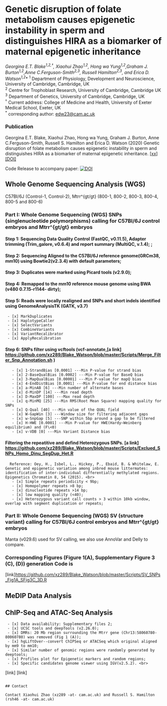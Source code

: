 # Genetic disruption of folate metabolism causes epigenetic instability in sperm and distinguishes HIRA as a biomarker of maternal epigenetic inheritance
**Georgina E.T. Blake<sup>1,2,†</sup>, Xiaohui Zhao<sup>1,2</sup>, Hong wa Yung<sup>1,2</sup>,Graham J. Burton<sup>1,2</sup>,Anne C.Ferguson-Smith<sup>2,3</sup>,
Russell Hamilton<sup>2,3</sup>, and Erica D. Watson<sup>1,2*</sup>**
<sup>1</sup> Department of Physiology, Development and Neuroscience, University of Cambridge, Cambridge, UK <br>
<sup>2</sup> Centre for Trophoblast Research, University of Cambridge, Cambridge UK<br>
<sup>3</sup> Department of Genetics, University of Cambridge, Cambridge, UK<br>
<sup>†</sup> Current address: College of Medicine and Health, University of Exeter Medical School, Exeter, UK<br>
<sup>*</sup> corresponding author: edw23@cam.ac.uk<br>

### Publication ###

Georgina E.T. Blake, Xiaohui Zhao, Hong wa Yung, Graham J. Burton, Anne C.Ferguson-Smith, Russell S. Hamilton and Erica D. Watson (2020) Genetic disruption of folate metabolism causes epigenetic instability in sperm and distinguishes HIRA as a biomarker of maternal epigenetic inheritance. [[xx]](http://www.xx) [[DOI]](https://doi.org/xx)

Code Release to accompany paper: [![DOI](xx)](xx)


## Whole Genome Sequencing Analysis (WGS) <br>
 C57BI/6J (Control-1, Control-2), Mtrr^{gt/gt} (800-1, 800-2, 800-3, 800-4, 800-5 and 800-6)
### Part I: Whole Genome Sequencing (WGS) SNPs (singlenucleotide polymorphisms) calling for C57BI/6J control embryos and Mtrr^{gt/gt} embryos
#### Step 1: Sequencing Data Quality Control (FastQC, v0.11.5), Adapter trimming (Trim_galore, v0.6.4) and report summary (MultiQC, v.1.4); ;
#### Step 2: Sequencing Aligned to the C57Bl/6J reference genome(GRCm38, mm10) using Bowtie2(v2.3.4) with default parameters;
#### Step 3: Duplicates were marked using Picard tools (v2.9.0);
#### Step 4: Remapped to the mm10 reference mouse genome using BWA (v480 0.7.15-r1144- dirty);
#### Step 5: Reads were locally realigned and SNPs and short indels identified using GenomeAnalysisTK (GATK, v3.7) <br>
     - [x] MarkDuplicates
     - [x] HaplotypeCaller
     - [x] SelectVariants
     - [x] CombineVariants
     - [x] VariantRecalibrator
     - [x] ApplyRecalibration
#### Step 6: SNPs filter using vcftools (vcf-annotate,[a link] https://github.com/xz289/Blake_Watson/blob/master/Scripts/Merge_Filter_Snp_Annotation.sh ) <br>
       - [x] 1-StrandBias [0.0001] ---Min P-value for strand bias
       - [x] 2-BaseQualBias [0.0002] ---Min P-value for BaseQ bias
       - [x] 3-MapQualBias [0.00001] ---Min P-value for mapQ bias
       - [x] 4-EndDistBias [0.0001] ---Min P-value for end distance bias
       - [x] a-MinAB [6] ---Min number of alternate bases
       - [x] d-MinDP [14] ---Min read depth
       - [x] D-MaxDP [100] ---Max read depth
       - [x] q-MinMQ [25] ---Min RMS(Root Mean Square) mapping quality for SNPs
       - [x] Q-Qual [40] ---Min value of the QUAL field
       - [x] W-GapWin [3] ---Window size for filtering adjacent gaps
       - [x] w-SnpGap [5] ---SNP within 5bp around a gap to be filtered
       - [x] H-HWE [0.0001] ---Min P-value for HWE(Hardy–Weinberg equilibrium) and (F\<0)
       - [x] v-VDB [0] ---Min Variant Distance bias
#### Filtering the repeatitive and defind Heterozygous SNPs. [a link] https://github.com/xz289/Blake_Watson/blob/master/Scripts/Exclued_SNPs_Homo_Dinu_SegDup_Het.R <br>
      Reference: Oey, H., Isbel, L., Hickey, P., Ebaid, B. & Whitelaw, E. Genetic and epigenetic variation among inbred mouse littermates: identification of inter-individual differentially methylated regions. Epigenetics Chromatin 8, 54 (2015). <br>
       - [x] Simple repeats periodicity < 9bp;
       - [x] Homopolymer repeats >8 bp;
       - [x] dinucleotide repeats >14 bp;
       - [x] low mapping quality (<40);
       - [x] Heterozygous variant call counts > 3 within 10kb window, overlap with segment duplication or repeats;
### Part II: Whole Genome Sequencing (WGS) SV (structure variant) calling for C57BI/6J control embryos and Mtrr^{gt/gt} embryos
Manta (v029.6) used for SV calling, we also use AnnoVar and Delly to compare.

### Corresponding Figures (Figure 1(A), Supplementary Figure 3 (C), (D)) generation Code is <br>
[link]https://github.com/xz289/Blake_Watson/blob/master/Scripts/SV_SNPs_Fig1A_SFig3C_3D.R

## MeDIP Data Analysis <br>


## ChIP-Seq and ATAC-Seq Analysis <br>
     - [x] Data availability: Supplementary files 2;
     - [x] UCSC tools and deepTools (v2.26.0);
     - [x] DMRs: 20 Mb region surrounding the Mtrr gene (Chr13:58060780-80060780) was removed (Fig 1 (A));
     - [x] hgLiftOver--convert ChIPSeq or ATACSeq which original aligned by mm9 to mm10;
     - [x] Similar number of genomic regions were randomly generated by deeptools;
     - [x] Profiles plot for Epigenetic markers and random regions;
     - [x] Specific candidates genome viewer using IGV(v2.5.2). <br>
[link]
[link]



````

## Contact

Contact Xiaohui Zhao (xz289 -at- cam.ac.uk) and Russell S. Hamilton (rsh46 -at- cam.ac.uk)
